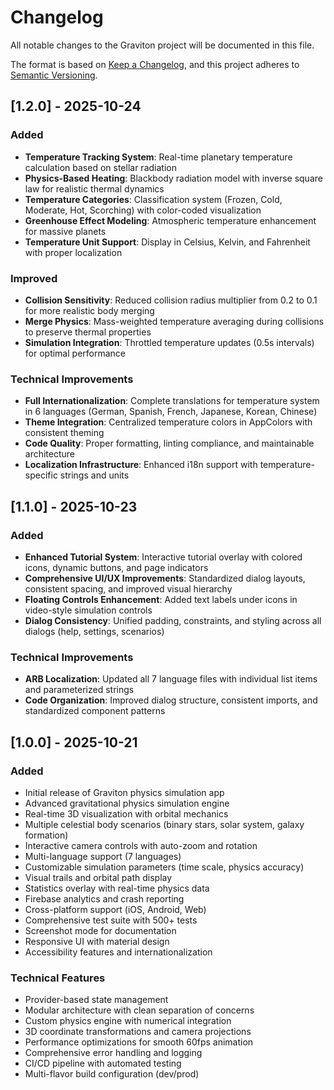 # Changelog

All notable changes to the Graviton project will be documented in this file.

The format is based on [Keep a Changelog](https://keepachangelog.com/en/1.0.0/),
and this project adheres to [Semantic Versioning](https://semver.org/spec/v2.0.0.html).

## [1.2.0] - 2025-10-24

### Added
- **Temperature Tracking System**: Real-time planetary temperature calculation based on stellar radiation
- **Physics-Based Heating**: Blackbody radiation model with inverse square law for realistic thermal dynamics
- **Temperature Categories**: Classification system (Frozen, Cold, Moderate, Hot, Scorching) with color-coded visualization
- **Greenhouse Effect Modeling**: Atmospheric temperature enhancement for massive planets
- **Temperature Unit Support**: Display in Celsius, Kelvin, and Fahrenheit with proper localization

### Improved
- **Collision Sensitivity**: Reduced collision radius multiplier from 0.2 to 0.1 for more realistic body merging
- **Merge Physics**: Mass-weighted temperature averaging during collisions to preserve thermal properties
- **Simulation Integration**: Throttled temperature updates (0.5s intervals) for optimal performance

### Technical Improvements
- **Full Internationalization**: Complete translations for temperature system in 6 languages (German, Spanish, French, Japanese, Korean, Chinese)
- **Theme Integration**: Centralized temperature colors in AppColors with consistent theming
- **Code Quality**: Proper formatting, linting compliance, and maintainable architecture
- **Localization Infrastructure**: Enhanced i18n support with temperature-specific strings and units

## [1.1.0] - 2025-10-23

### Added
- **Enhanced Tutorial System**: Interactive tutorial overlay with colored icons, dynamic buttons, and page indicators
- **Comprehensive UI/UX Improvements**: Standardized dialog layouts, consistent spacing, and improved visual hierarchy
- **Floating Controls Enhancement**: Added text labels under icons in video-style simulation controls
- **Dialog Consistency**: Unified padding, constraints, and styling across all dialogs (help, settings, scenarios)

### Technical Improvements
- **ARB Localization**: Updated all 7 language files with individual list items and parameterized strings
- **Code Organization**: Improved dialog structure, consistent imports, and standardized component patterns

## [1.0.0] - 2025-10-21

### Added
- Initial release of Graviton physics simulation app
- Advanced gravitational physics simulation engine
- Real-time 3D visualization with orbital mechanics
- Multiple celestial body scenarios (binary stars, solar system, galaxy formation)
- Interactive camera controls with auto-zoom and rotation
- Multi-language support (7 languages)
- Customizable simulation parameters (time scale, physics accuracy)
- Visual trails and orbital path display
- Statistics overlay with real-time physics data
- Firebase analytics and crash reporting
- Cross-platform support (iOS, Android, Web)
- Comprehensive test suite with 500+ tests
- Screenshot mode for documentation
- Responsive UI with material design
- Accessibility features and internationalization

### Technical Features
- Provider-based state management
- Modular architecture with clean separation of concerns
- Custom physics engine with numerical integration
- 3D coordinate transformations and camera projections
- Performance optimizations for smooth 60fps animation
- Comprehensive error handling and logging
- CI/CD pipeline with automated testing
- Multi-flavor build configuration (dev/prod)
